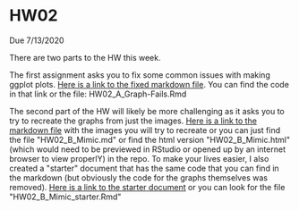 # HW02
Due 7/13/2020

There are two parts to the HW this week. 

The first assignment asks you to fix some common issues with making ggplot plots. [Here is a link to the fixed markdown file](HW02_A_Graph-Fails.md). You can find the code in that link or the file: HW02_A_Graph-Fails.Rmd

The second part of the HW will likely be more challenging as it asks you to try to recreate the graphs from just the images. [Here is a link to the markdown file](HW02_B_Mimic.md) with the images you will try to recreate or you can just find the file "HW02_B_Mimic.md" or find the html version "HW02_B_Mimic.html" (which would need to be previewed in RStudio or opened up by an internet browser to view properlY) in the repo. To make your lives easier, I also created a "starter" document that has the same code that you can find in the markdown (but obviously the code for the graphs themselves was removed). [Here is a link to the starter document](HW02_B_Mimic_starter.Rmd) or you can look for the file "HW02_B_Mimic_starter.Rmd" 

